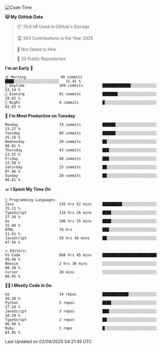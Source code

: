 <!--START_SECTION:thansetan-waka-->
![Code Time](http://img.shields.io/badge/Code%20Time-671%20hrs%2044%20mins-blue)

**🐱 My GitHub Data** 

> 📦 70.6 kB Used in GitHub's Storage 
 > 
> 🏆 343 Contributions in the Year 2025
 > 
> 🚫 Not Opted to Hire
 > 
> 📜 33 Public Repositories 
 > 

**I'm an Early 🐤** 

```text
🌞 Morning                49 commits          ████░░░░░░░░░░░░░░░░░░░░░   15.41 % 
🌆 Daytime                169 commits         █████████████░░░░░░░░░░░░   53.14 % 
🌃 Evening                91 commits          ███████░░░░░░░░░░░░░░░░░░   28.62 % 
🌙 Night                  9 commits           █░░░░░░░░░░░░░░░░░░░░░░░░   02.83 % 
```

📅 **I'm Most Productive on Tuesday** 

```text
Monday                   74 commits          ██████░░░░░░░░░░░░░░░░░░░   23.27 % 
Tuesday                  80 commits          ██████░░░░░░░░░░░░░░░░░░░   25.16 % 
Wednesday                28 commits          ██░░░░░░░░░░░░░░░░░░░░░░░   08.81 % 
Thursday                 43 commits          ███░░░░░░░░░░░░░░░░░░░░░░   13.52 % 
Friday                   40 commits          ███░░░░░░░░░░░░░░░░░░░░░░   12.58 % 
Saturday                 25 commits          ██░░░░░░░░░░░░░░░░░░░░░░░   07.86 % 
Sunday                   28 commits          ██░░░░░░░░░░░░░░░░░░░░░░░   08.81 % 
```

📊 **I Spent My Time On** 

```text
💬 Programming Languages: 
Java                     235 hrs 52 mins     █████████░░░░░░░░░░░░░░░░   35.11 % 
TypeScript               116 hrs 28 mins     ████░░░░░░░░░░░░░░░░░░░░░   17.34 % 
Go                       106 hrs 25 mins     ████░░░░░░░░░░░░░░░░░░░░░   15.84 % 
HTML                     78 hrs              ███░░░░░░░░░░░░░░░░░░░░░░   11.61 % 
JavaScript               50 hrs 46 mins      ██░░░░░░░░░░░░░░░░░░░░░░░   07.56 % 

🔥 Editors: 
VS Code                  668 hrs 45 mins     █████████████████████████   99.56 % 
Neovim                   2 hrs 38 mins       ░░░░░░░░░░░░░░░░░░░░░░░░░   00.39 % 
Cursor                   20 mins             ░░░░░░░░░░░░░░░░░░░░░░░░░   00.05 % 
```

**🧑‍💻 I Mostly Code in Go** 

```text
Go                       14 repos            ████████████░░░░░░░░░░░░░   48.28 % 
Python                   5 repos             ████░░░░░░░░░░░░░░░░░░░░░   17.24 % 
JavaScript               3 repos             ███░░░░░░░░░░░░░░░░░░░░░░   10.34 % 
TypeScript               2 repos             ██░░░░░░░░░░░░░░░░░░░░░░░   06.90 % 
Ruby                     1 repo              █░░░░░░░░░░░░░░░░░░░░░░░░   03.45 % 
```

Last Updated on 02/04/2025 04:21:45 UTC
<!--END_SECTION:thansetan-waka-->